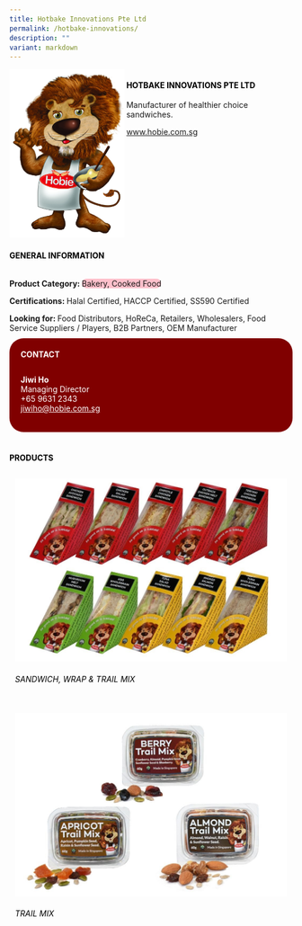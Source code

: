 ```yaml
---
title: Hotbake Innovations Pte Ltd
permalink: /hotbake-innovations/
description: ""
variant: markdown
---
```

<div class="flex-paragraph">
	<div style="display: flex; flex-wrap: wrap;" class="flex-container">
		<div style="flex: 1 1 40%; display: block;" class="card sgds">
			<img src="/images/Hotbake%20Innovations/hotbake_innovations_logo.jpg">
		</div>
		<div style="flex: 1 1 58%; display: block; margin-left: 3px" class="card-sgds">
			<h4 style="text-transform: uppercase; color: black;"><b>Hotbake Innovations Pte Ltd</b></h4>
			<p>Manufacturer of healthier choice sandwiches.</p>
			<p><a target="_blank" href="https://www.hobie.com.sg">www.hobie.com.sg</a></p>
		</div>
	</div>
</div>

<h4 style="text-transform: uppercase; color: black;">
	<b>General Information</b>
</h4>
<div style="display: flex; flex-wrap: wrap;" class="flex-container">
	<div style="flex: 1 1 65%; display: block; align-self: stretch" class="card sgds">
		<div class="flex-paragraph">
			<p>
				<b>Product Category: </b>
				<span style="background-color: pink; border-radius: 10px;">Bakery, Cooked Food</span>
			</p>
			<p>
				<b>Certifications: </b>Halal Certified, HACCP Certified, SS590 Certified
			</p>
			<p style="margin-bottom: 10px;">
				<b>Looking for: </b>Food Distributors, HoReCa, Retailers, Wholesalers, Food Service Suppliers / Players, B2B Partners, OEM Manufacturer
			</p>
		</div>
	</div>
	<div style="flex: 1 1 35%; padding: 10px; display: block; background-color: maroon; border-radius: 25px; align-self: center;" class="card sgds">
		<h4 style="color: white; margin-top: 10px; margin-left: 10px;">CONTACT</h4>
		<div class="flex-paragraph">
			<p style="padding: 10px; color: white;">
				<b>Jiwi Ho</b>
				<br>Managing Director<br>+65 9631 2343<br>
				<a style="color: white;" href="mailto:jiwiho@hobie.com.sg">jiwiho@hobie.com.sg</a>
			</p>
		</div>
	</div>
</div>
<br>
<h4 style="text-transform: uppercase; color: black;">
	<b>Products</b>
</h4>
<div style="display: flex; flex-wrap: wrap;">
	<div style="flex: 1 1 47%; margin: 10px; display: block;" class="card sgds">
		<div style="display: block;" class="flex-image">
			<img src="/images/Hotbake%20Innovations/hotbake_innovations_product_01.jpg">
		</div>
		<div class="flex-paragraph">
			<h6 style="text-transform: uppercase; color: black;">Sandwich, Wrap &amp; Trail Mix</h6>
		</div>
	</div>
	<div style="flex: 1 1 47%; margin: 10px; display: block;" class="card sgds">
		<div style="display: block;" class="flex-image">
			<img src="/images/Hotbake%20Innovations/hotbake_innovations_product_02.jpg">
		</div>
		<div class="flex-paragraph">
			<h6 style="text-transform: uppercase; color: black;">Trail Mix</h6>
		</div>
	</div>
</div>